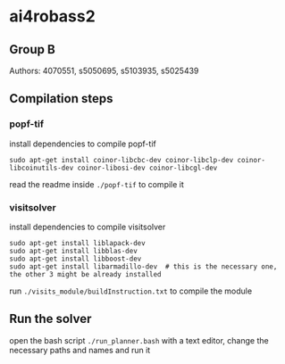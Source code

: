 # ai4robass2
## Group B 
Authors: 4070551, s5050695, s5103935, s5025439

## Compilation steps
### popf-tif
install dependencies to compile popf-tif

    sudo apt-get install coinor-libcbc-dev coinor-libclp-dev coinor-libcoinutils-dev coinor-libosi-dev coinor-libcgl-dev

read the readme inside `./popf-tif` to compile it

### visitsolver
install dependencies to compile visitsolver

    sudo apt-get install liblapack-dev
    sudo apt-get install libblas-dev
    sudo apt-get install libboost-dev
    sudo apt-get install libarmadillo-dev  # this is the necessary one, the other 3 might be already installed

run `./visits_module/buildInstruction.txt` to compile the module

## Run the solver
open the bash script `./run_planner.bash` with a text editor, change the necessary paths and names and run it